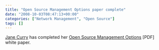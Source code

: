 ```yaml
---
title: "Open Source Management Options paper complete"
date: "2008-10-03T08:47:13+00:00"
categories: ["Network Management", "Open Source"]
tags: []
---
```


<a href="http://www.skills-1st.co.uk/">Jane Curry</a> has completed her <a href="http://www.skills-1st.co.uk/papers/jane/open_source_mgmt_options.pdf">Open Source Management Options</a> [PDF] white paper.
